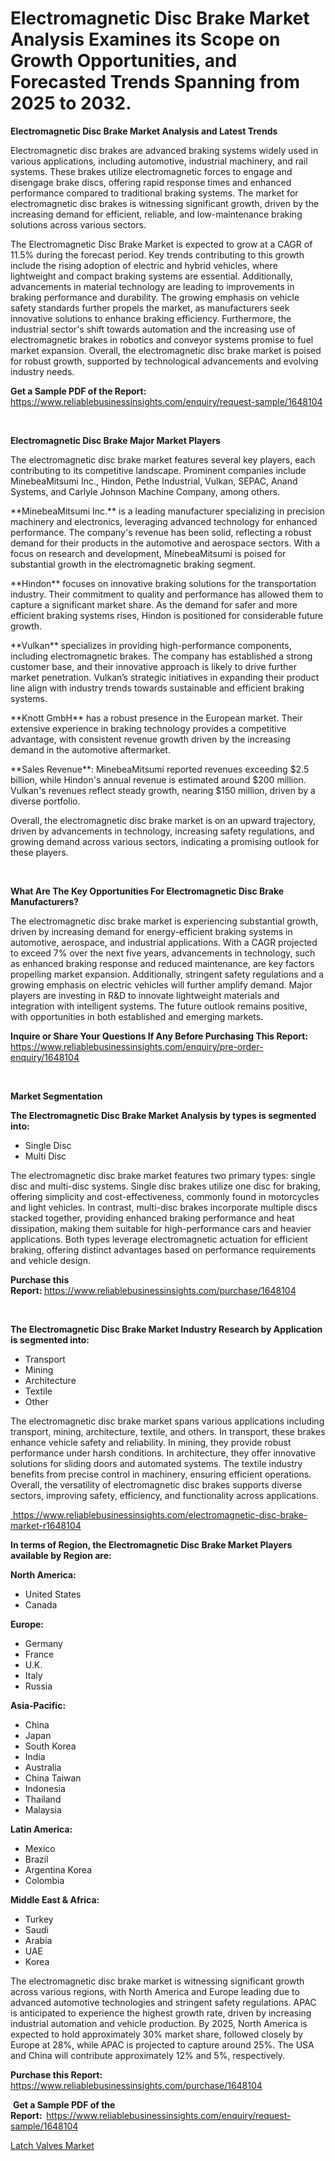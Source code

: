 <p><h1>Electromagnetic Disc Brake Market Analysis Examines its Scope on Growth Opportunities, and Forecasted Trends Spanning from 2025 to 2032.</h1></p><p><strong>Electromagnetic Disc Brake Market Analysis and Latest Trends</strong></p>
<p><p>Electromagnetic disc brakes are advanced braking systems widely used in various applications, including automotive, industrial machinery, and rail systems. These brakes utilize electromagnetic forces to engage and disengage brake discs, offering rapid response times and enhanced performance compared to traditional braking systems. The market for electromagnetic disc brakes is witnessing significant growth, driven by the increasing demand for efficient, reliable, and low-maintenance braking solutions across various sectors.</p><p>The Electromagnetic Disc Brake Market is expected to grow at a CAGR of 11.5% during the forecast period. Key trends contributing to this growth include the rising adoption of electric and hybrid vehicles, where lightweight and compact braking systems are essential. Additionally, advancements in material technology are leading to improvements in braking performance and durability. The growing emphasis on vehicle safety standards further propels the market, as manufacturers seek innovative solutions to enhance braking efficiency. Furthermore, the industrial sector's shift towards automation and the increasing use of electromagnetic brakes in robotics and conveyor systems promise to fuel market expansion. Overall, the electromagnetic disc brake market is poised for robust growth, supported by technological advancements and evolving industry needs.</p></p>
<p><strong>Get a Sample PDF of the Report:&nbsp;</strong> <a href="https://www.reliablebusinessinsights.com/enquiry/request-sample/1648104?utm_campaign=904&utm_medium=2&utm_source=Github&utm_content=ia&utm_term=11042025&utm_id=electromagnetic-disc-brake">https://www.reliablebusinessinsights.com/enquiry/request-sample/1648104</a></p>
<p>&nbsp;</p>
<p><strong>Electromagnetic Disc Brake Major Market Players</strong></p>
<p><p>The electromagnetic disc brake market features several key players, each contributing to its competitive landscape. Prominent companies include MinebeaMitsumi Inc., Hindon, Pethe Industrial, Vulkan, SEPAC, Anand Systems, and Carlyle Johnson Machine Company, among others.</p><p>**MinebeaMitsumi Inc.** is a leading manufacturer specializing in precision machinery and electronics, leveraging advanced technology for enhanced performance. The company's revenue has been solid, reflecting a robust demand for their products in the automotive and aerospace sectors. With a focus on research and development, MinebeaMitsumi is poised for substantial growth in the electromagnetic braking segment.</p><p>**Hindon** focuses on innovative braking solutions for the transportation industry. Their commitment to quality and performance has allowed them to capture a significant market share. As the demand for safer and more efficient braking systems rises, Hindon is positioned for considerable future growth.</p><p>**Vulkan** specializes in providing high-performance components, including electromagnetic brakes. The company has established a strong customer base, and their innovative approach is likely to drive further market penetration. Vulkan’s strategic initiatives in expanding their product line align with industry trends towards sustainable and efficient braking systems.</p><p>**Knott GmbH** has a robust presence in the European market. Their extensive experience in braking technology provides a competitive advantage, with consistent revenue growth driven by the increasing demand in the automotive aftermarket.</p><p>**Sales Revenue**: MinebeaMitsumi reported revenues exceeding $2.5 billion, while Hindon's annual revenue is estimated around $200 million. Vulkan's revenues reflect steady growth, nearing $150 million, driven by a diverse portfolio.</p><p>Overall, the electromagnetic disc brake market is on an upward trajectory, driven by advancements in technology, increasing safety regulations, and growing demand across various sectors, indicating a promising outlook for these players.</p></p>
<p>&nbsp;</p>
<p><strong>What Are The Key Opportunities For Electromagnetic Disc Brake Manufacturers?</strong></p>
<p><p>The electromagnetic disc brake market is experiencing substantial growth, driven by increasing demand for energy-efficient braking systems in automotive, aerospace, and industrial applications. With a CAGR projected to exceed 7% over the next five years, advancements in technology, such as enhanced braking response and reduced maintenance, are key factors propelling market expansion. Additionally, stringent safety regulations and a growing emphasis on electric vehicles will further amplify demand. Major players are investing in R&D to innovate lightweight materials and integration with intelligent systems. The future outlook remains positive, with opportunities in both established and emerging markets.</p></p>
<p><strong>Inquire or Share Your Questions If Any Before Purchasing This Report:</strong> <a href="https://www.reliablebusinessinsights.com/enquiry/pre-order-enquiry/1648104?utm_campaign=904&utm_medium=2&utm_source=Github&utm_content=ia&utm_term=11042025&utm_id=electromagnetic-disc-brake">https://www.reliablebusinessinsights.com/enquiry/pre-order-enquiry/1648104</a></p>
<p>&nbsp;</p>
<p><strong>Market Segmentation</strong></p>
<p><strong>The Electromagnetic Disc Brake Market Analysis by types is segmented into:</strong></p>
<p><ul><li>Single Disc</li><li>Multi Disc</li></ul></p>
<p><p>The electromagnetic disc brake market features two primary types: single disc and multi-disc systems. Single disc brakes utilize one disc for braking, offering simplicity and cost-effectiveness, commonly found in motorcycles and light vehicles. In contrast, multi-disc brakes incorporate multiple discs stacked together, providing enhanced braking performance and heat dissipation, making them suitable for high-performance cars and heavier applications. Both types leverage electromagnetic actuation for efficient braking, offering distinct advantages based on performance requirements and vehicle design.</p></p>
<p><strong>Purchase this Report:&nbsp;</strong><a href="https://www.reliablebusinessinsights.com/purchase/1648104?utm_campaign=904&utm_medium=2&utm_source=Github&utm_content=ia&utm_term=11042025&utm_id=electromagnetic-disc-brake">https://www.reliablebusinessinsights.com/purchase/1648104</a></p>
<p>&nbsp;</p>
<p><strong>The Electromagnetic Disc Brake Market Industry Research by Application is segmented into:</strong></p>
<p><ul><li>Transport</li><li>Mining</li><li>Architecture</li><li>Textile</li><li>Other</li></ul></p>
<p><p>The electromagnetic disc brake market spans various applications including transport, mining, architecture, textile, and others. In transport, these brakes enhance vehicle safety and reliability. In mining, they provide robust performance under harsh conditions. In architecture, they offer innovative solutions for sliding doors and automated systems. The textile industry benefits from precise control in machinery, ensuring efficient operations. Overall, the versatility of electromagnetic disc brakes supports diverse sectors, improving safety, efficiency, and functionality across applications.</p></p>
<p><a href="https://www.reliablebusinessinsights.com/electromagnetic-disc-brake-market-r1648104?utm_campaign=904&utm_medium=2&utm_source=Github&utm_content=ia&utm_term=11042025&utm_id=electromagnetic-disc-brake">&nbsp;https://www.reliablebusinessinsights.com/electromagnetic-disc-brake-market-r1648104</a></p>
<p><strong>In terms of Region, the Electromagnetic Disc Brake Market Players available by Region are:</strong></p>
<p>
    <p> <strong> North America: </strong>
        <ul>
            <li>United States</li>
            <li>Canada</li>
        </ul>
        </p> 
    <p> <strong> Europe: </strong>
        <ul>
            <li>Germany</li>
            <li>France</li>
            <li>U.K.</li>
            <li>Italy</li>
            <li>Russia</li>
        </ul>
        </p> 
    <p> <strong> Asia-Pacific: </strong>
        <ul>
            <li>China</li>
            <li>Japan</li>
            <li>South Korea</li>
            <li>India</li>
            <li>Australia</li>
            <li>China Taiwan</li>
            <li>Indonesia</li>
            <li>Thailand</li>
            <li>Malaysia</li>
        </ul>
        </p> 
    <p> <strong> Latin America: </strong>
        <ul>
            <li>Mexico</li>
            <li>Brazil</li>
            <li>Argentina Korea</li>
            <li>Colombia</li>
        </ul>
        </p> 
    <p> <strong> Middle East & Africa: </strong>
        <ul>
            <li>Turkey</li>
            <li>Saudi</li>
            <li>Arabia</li>
            <li>UAE</li>
            <li>Korea</li>
        </ul>
    </p>
    </p>
<p><p>The electromagnetic disc brake market is witnessing significant growth across various regions, with North America and Europe leading due to advanced automotive technologies and stringent safety regulations. APAC is anticipated to experience the highest growth rate, driven by increasing industrial automation and vehicle production. By 2025, North America is expected to hold approximately 30% market share, followed closely by Europe at 28%, while APAC is projected to capture around 25%. The USA and China will contribute approximately 12% and 5%, respectively.</p></p>
<p><strong>Purchase this Report: </strong><a href="https://www.reliablebusinessinsights.com/purchase/1648104?utm_campaign=904&utm_medium=2&utm_source=Github&utm_content=ia&utm_term=11042025&utm_id=electromagnetic-disc-brake">https://www.reliablebusinessinsights.com/purchase/1648104</a></p>
<p>&nbsp;<strong>Get a Sample PDF of the Report:&nbsp;&nbsp;</strong><a href="https://www.reliablebusinessinsights.com/enquiry/request-sample/1648104?utm_campaign=904&utm_medium=2&utm_source=Github&utm_content=ia&utm_term=11042025&utm_id=electromagnetic-disc-brake">https://www.reliablebusinessinsights.com/enquiry/request-sample/1648104</a></p>
<p><strong></strong></p>
<p><p><a href="https://github.com/kielbledeni0/Market-Research-Report-List-1/blob/main/latch-valves-market.md?utm_campaign=904&utm_medium=2&utm_source=Github&utm_content=ia&utm_term=11042025&utm_id=electromagnetic-disc-brake">Latch Valves Market</a></p></p>